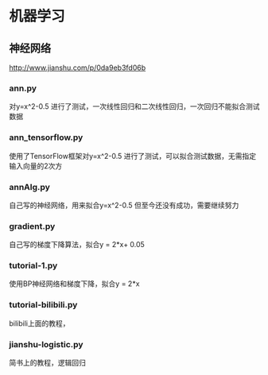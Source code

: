 # 机器学习


## 神经网络

http://www.jianshu.com/p/0da9eb3fd06b

### ann.py 
对y=x^2-0.5 进行了测试，一次线性回归和二次线性回归，一次回归不能拟合测试数据

###  ann_tensorflow.py
使用了TensorFlow框架对y=x^2-0.5 进行了测试，可以拟合测试数据，无需指定输入向量的2次方

### annAlg.py
自己写的神经网络，用来拟合y=x^2-0.5 但至今还没有成功，需要继续努力

### gradient.py
自己写的梯度下降算法，拟合y = 2*x+ 0.05

### tutorial-1.py
使用BP神经网络和梯度下降，拟合y = 2*x

### tutorial-bilibili.py
bilibili上面的教程，

### jianshu-logistic.py
简书上的教程，逻辑回归
